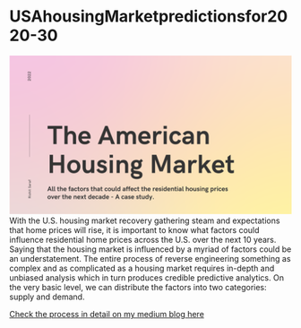 # USAhousingMarketpredictionsfor2020-30
<img src = "./img/home.png">
With the U.S. housing market recovery gathering steam and expectations that home prices will rise, it is important to know what factors could influence residential home prices across the U.S. over the next 10 years.  Saying that the housing market is influenced by a myriad of factors could be an understatement. The entire process of reverse engineering something as complex and as complicated as a housing market requires in-depth and unbiased analysis which in turn produces credible predictive analytics.   On the very basic level, we can distribute the factors into two categories: supply and demand. 

<a href="https://medium.com/@rishitsaraf/create-and-host-a-data-science-model-using-streamlit-and-heroku-fe45e0482c8">Check the process in detail on my medium blog here </a>
